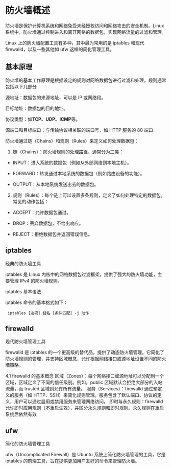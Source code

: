 # 防火墙概述

防火墙是保护计算机系统和网络免受未经授权访问和网络攻击的安全机制。Linux 系统中，防火墙通过控制进入和离开网络的数据包，实现网络流量的过滤和管理。

Linux 上的防火墙配置工具有多种，其中最为常用的是 iptables 和现代 firewalld，以及一些其他如 ufw 这样的简化管理工具。

## 基本原理

防火墙的基本工作原理是根据设定的规则对网络数据包进行过滤和处理，规则通常包括以下几部分

源地址：数据包的来源地址，可以是 IP 或网络段。

目标地址：数据包的目的地址。

协议类型：如**TCP、UDP、ICMP**等。

源端口和目标端口：与传输协议相关联的端口号，如 HTTP 服务的 80 端口

防火墙通过链（Chains）和规则（Rules）来定义如何处理数据包：

1. 链（Chains）：防火墙规则的处理路径，通常分为三类：

  - INPUT：进入系统的数据包（例如从外部网络到本地主机）。

  - FORWARD：转发通过本地系统的数据包（例如路由设备的功能）。

  - OUTPUT：从本地系统发送出去的数据包。

2. 规则（Rules）：每个链上可以设置多条规则，定义了如何处理特定的数据包。常见的动作包括：

  - ACCEPT：允许数据包通过。

  - DROP：丢弃数据包，不给出响应。

  - REJECT：拒绝数据包并返回错误信息。

## iptables

  经典的防火墙工具

 iptables 是 Linux 内核中的网络数据包过滤框架，提供了强大的防火墙功能，主要管理 IPv4 的防火墙规则。


iptables 基本语法

 iptables 命令的基本格式如下：

` iptables [选项] 链名 [条件匹配] -j 动作`


## firewalld

现代防火墙管理工具

firewalld 是 iptables 的一个更高级的替代品，提供了动态防火墙管理。它简化了防火墙规则的管理，并支持区域概念，允许根据网络接口或源地址设置不同的防火墙策略。

4.1 firewalld 的基本概念
区域（Zones）：每个网络接口或源地址可以分配到一个区域，区域定义了不同的信任级别。例如，public 区域默认会拒绝大部分的入站流量，而 trusted 区域则允许所有流量。
服务（Services）：firewalld 通过预定义的服务（如 HTTP、SSH）来简化规则管理。服务包含了默认端口、协议的定义，用户可以通过启用或禁用服务来管理网络访问。
即时与永久规则：firewalld 允许即时应用规则（不重启生效），并区分永久规则和即时规则。永久规则在重启系统后依然有效

## ufw

简化的防火墙管理工具

ufw（Uncomplicated Firewall）是 Ubuntu 系统上简化防火墙管理的工具，它是 iptables 的前端工具，旨在提供更加用户友好的命令来管理防火墙。
